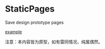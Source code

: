 # StaticPages
Save design prototype pages

[example]( https://paulwan.github.io/StaticPages/report_v190131/reportpage1.html )

注意：本内容皆为原型，如有雷同情况，纯属偶然。

